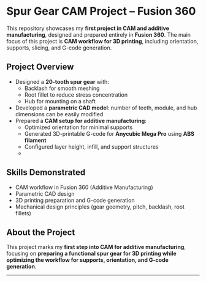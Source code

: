# Spur Gear CAM Project – Fusion 360

This repository showcases my **first project in CAM and additive manufacturing**, designed and prepared entirely in **Fusion 360**. The main focus of this project is **CAM workflow for 3D printing**, including orientation, supports, slicing, and G-code generation.

## Project Overview
- Designed a **20-tooth spur gear** with:
  - Backlash for smooth meshing
  - Root fillet to reduce stress concentration
  - Hub for mounting on a shaft
- Developed a **parametric CAD model**: number of teeth, module, and hub dimensions can be easily modified
- Prepared a **CAM setup for additive manufacturing**:
  - Optimized orientation for minimal supports
  - Generated 3D-printable G-code for **Anycubic Mega Pro** using **ABS filament**
  - Configured layer height, infill, and support structures
  - 
## Skills Demonstrated
- CAM workflow in Fusion 360 (Additive Manufacturing)  
- Parametric CAD design  
- 3D printing preparation and G-code generation  
- Mechanical design principles (gear geometry, pitch, backlash, root fillets)  

## About the Project
This project marks my **first step into CAM for additive manufacturing**, focusing on **preparing a functional spur gear for 3D printing while optimizing the workflow for supports, orientation, and G-code generation**.  

---


